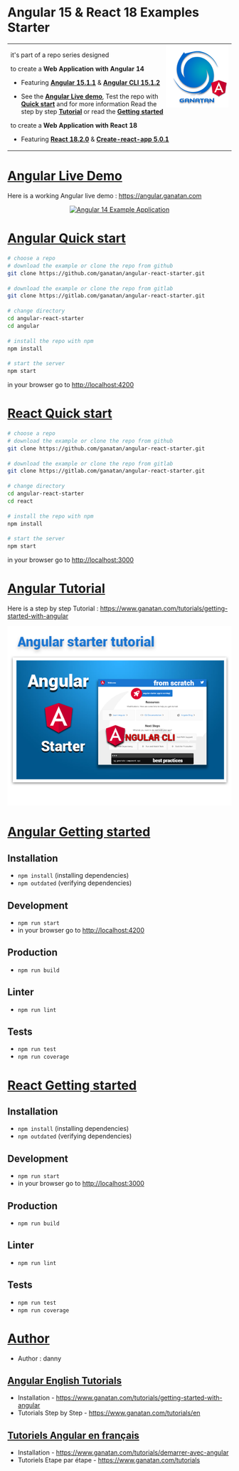# Angular 15 & React 18 Examples Starter

<table>
<tr>
<td>
  <a href="https://www.ganatan.com/en">
    <img src="./img/ganatan-about-github.png" align="right"
    alt="Ganatan Angular Example Demo" width="140" height="140">
  </a>

it's part of a repo series designed 


to create a **Web Application with Angular 14**

* Featuring [**Angular 15.1.1**](https://github.com/angular/angular/releases) & [**Angular CLI 15.1.2**](https://github.com/angular/angular-cli/releases/)


* See the [**Angular Live demo**](#angular-live-demo), Test the repo with [**Quick start**](#angular-quick-start) and for more information Read the step by step [**Tutorial**](#angular-tutorial) or read the [**Getting started**](#angular-getting-started)



to create a **Web Application with React 18**


* Featuring [**React 18.2.0**](https://github.com/facebook/react/releases) & [**Create-react-app 5.0.1**](https://github.com/facebook/create-react-app/releases)


</td>
</tr>
</table>

# [Angular Live Demo](#angular-live-demo)
Here is a working Angular live demo :  https://angular.ganatan.com

<p align="center">
  <p align="center">
    <a href="https://angular.ganatan.com/">
      <img src="https://media.giphy.com/media/9BuBBLc7keCgRojp92/giphy.gif" alt="Angular 14 Example 
      Application"/>
    </a>
  </p>
</p>


# [Angular Quick start](#angular-quick-start)

```bash
# choose a repo
# download the example or clone the repo from github
git clone https://github.com/ganatan/angular-react-starter.git

# download the example or clone the repo from gitlab
git clone https://gitlab.com/ganatan/angular-react-starter.git

# change directory
cd angular-react-starter
cd angular 

# install the repo with npm
npm install

# start the server
npm start

```
in your browser go to [http://localhost:4200](http://localhost:4200) 



# [React Quick start](#react-quick-start)

```bash
# choose a repo
# download the example or clone the repo from github
git clone https://github.com/ganatan/angular-react-starter.git

# download the example or clone the repo from gitlab
git clone https://gitlab.com/ganatan/angular-react-starter.git

# change directory
cd angular-react-starter
cd react

# install the repo with npm
npm install

# start the server
npm start


```

in your browser go to [http://localhost:3000](http://localhost:3000) 



# [Angular Tutorial](#angular-quick-start)

Here is a step by step Tutorial :  https://www.ganatan.com/tutorials/getting-started-with-angular

<p align="center">
  <a href="https://www.ganatan.com/tutorials/getting-started-with-angular">
    <img src="img/ganatan-angular-starter-github.png" alt="Demo example"/>
  </a>
</p>

# [Angular Getting started](#angular-getting-started)


## Installation
* `npm install` (installing dependencies)
* `npm outdated` (verifying dependencies)

## Development
* `npm run start`
* in your browser go to [http://localhost:4200](http://localhost:4200) 

## Production 
* `npm run build`

## Linter
* `npm run lint`

## Tests
* `npm run test`
* `npm run coverage`



# [React Getting started](#react-getting-started)


## Installation
* `npm install` (installing dependencies)
* `npm outdated` (verifying dependencies)

## Development
* `npm run start`
* in your browser go to [http://localhost:3000](http://localhost:3000) 

## Production 
* `npm run build`

## Linter
* `npm run lint`

## Tests
* `npm run test`
* `npm run coverage`



# [Author](#author)
* Author  : danny

## [Angular English Tutorials](#english-tutorials)
- Installation - https://www.ganatan.com/tutorials/getting-started-with-angular
- Tutorials Step by Step - https://www.ganatan.com/tutorials/en

## [Tutoriels Angular en français](#french-tutorials)
- Installation - https://www.ganatan.com/tutorials/demarrer-avec-angular
- Tutoriels Etape par étape - https://www.ganatan.com/tutorials

